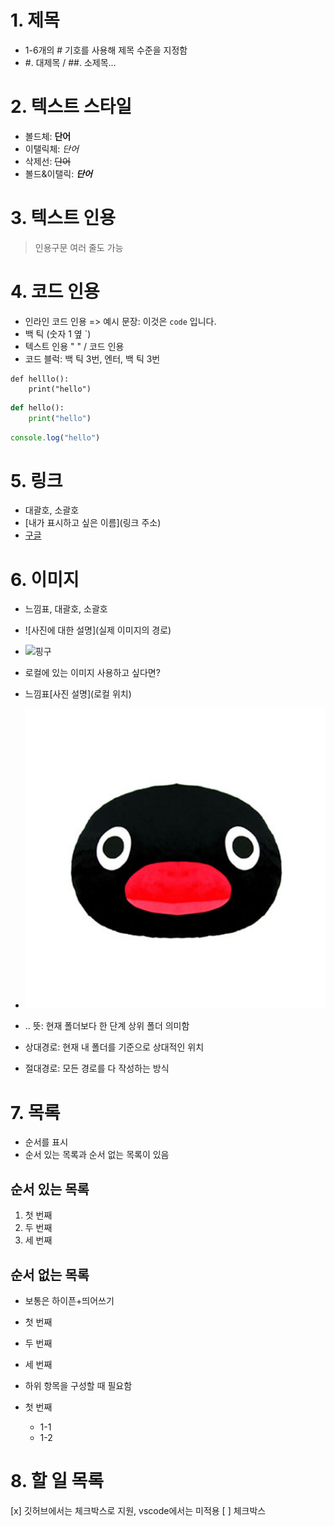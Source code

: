 # 1. 제목

- 1-6개의 # 기호를 사용해 제목 수준을 지정함
- #. 대제목 / ##. 소제목...

# 2. 텍스트 스타일
- 볼드체: **단어**
- 이탤릭체: *단어*
- 삭제선: ~~단어~~
- 볼드&이탤릭: ***단어***

# 3. 텍스트 인용

> 인용구문
> 여러 줄도 가능

# 4. 코드 인용
- 인라인 코드 인용 => 예시 문장: 이것은 `code` 입니다.
- 백 틱 (숫자 1 옆 `)
- 텍스트 인용 " " / 코드 인용 ` `
- 코드 블럭: 백 틱 3번, 엔터, 백 틱 3번

```
def helllo():
    print("hello")
```

```python
def hello():
    print("hello")
```

```javascript
console.log("hello")
```

# 5. 링크
- 대괄호, 소괄호
- [내가 표시하고 싶은 이름](링크 주소)
- [구글](https://google.com)

# 6. 이미지
- 느낌표, 대괄호, 소괄호
- ![사진에 대한 설명](실제 이미지의 경로)
- ![핑구](https://dh.aks.ac.kr/Edu/wiki/images/b/b7/%ED%95%91%EA%B5%AC.jpg)

- 로컬에 있는 이미지 사용하고 싶다면?
- 느낌표[사진 설명](로컬 위치)
- ![핑구](../assets/pingu.jpg)
- .. 뜻: 현재 폴더보다 한 단계 상위 폴더 의미함
- 상대경로: 현재 내 폴더를 기준으로 상대적인 위치
- 절대경로: 모든 경로를 다 작성하는 방식

# 7. 목록
- 순서를 표시
- 순서 있는 목록과 순서 없는 목록이 있음

## 순서 있는 목록
1. 첫 번째
2. 두 번째
3. 세 번째

## 순서 없는 목록
- 보통은 하이픈+띄어쓰기
- 첫 번째
- 두 번째
- 세 번째

- 하위 항목을 구성할 때 필요함
- 첫 번째
    - 1-1
    - 1-2

# 8. 할 일 목록
[x] 깃허브에서는 체크박스로 지원, vscode에서는 미적용
[ ] 체크박스

